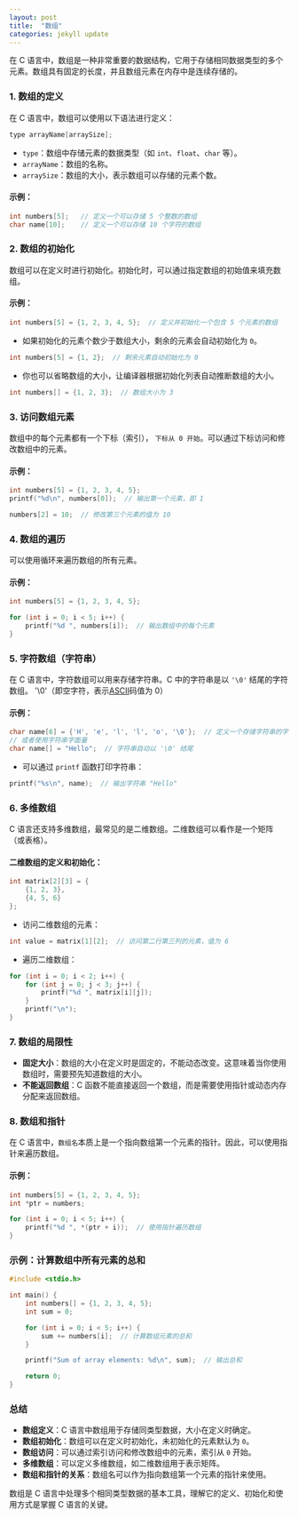 ```yaml
---
layout: post
title:  "数组"
categories: jekyll update
---
```


在 C 语言中，数组是一种非常重要的数据结构，它用于存储相同数据类型的多个元素。数组具有固定的长度，并且数组元素在内存中是连续存储的。

### 1. **数组的定义**

在 C 语言中，数组可以使用以下语法进行定义：

```c
type arrayName[arraySize];
```

- `type`：数组中存储元素的数据类型（如 `int`、`float`、`char` 等）。
- `arrayName`：数组的名称。
- `arraySize`：数组的大小，表示数组可以存储的元素个数。

#### 示例：

```c
int numbers[5];   // 定义一个可以存储 5 个整数的数组
char name[10];    // 定义一个可以存储 10 个字符的数组
```

### 2. **数组的初始化**

数组可以在定义时进行初始化。初始化时，可以通过指定数组的初始值来填充数组。

#### 示例：

```c
int numbers[5] = {1, 2, 3, 4, 5};  // 定义并初始化一个包含 5 个元素的数组
```

- 如果初始化的元素个数少于数组大小，剩余的元素会自动初始化为 `0`。
  
```c
int numbers[5] = {1, 2};  // 剩余元素自动初始化为 0
```

- 你也可以省略数组的大小，让编译器根据初始化列表自动推断数组的大小。

```c
int numbers[] = {1, 2, 3};  // 数组大小为 3
```

### 3. **访问数组元素**

数组中的每个元素都有一个下标（索引）， `下标从 0 开始`。可以通过下标访问和修改数组中的元素。

#### 示例：

```c
int numbers[5] = {1, 2, 3, 4, 5};
printf("%d\n", numbers[0]);  // 输出第一个元素，即 1

numbers[2] = 10;  // 修改第三个元素的值为 10
```

### 4. **数组的遍历**

可以使用循环来遍历数组的所有元素。

#### 示例：

```c
int numbers[5] = {1, 2, 3, 4, 5};

for (int i = 0; i < 5; i++) {
    printf("%d ", numbers[i]);  // 输出数组中的每个元素
}
```

### 5. **字符数组（字符串）**

在 C 语言中，字符数组可以用来存储字符串。C 中的字符串是以 `'\0'` 结尾的字符数组。
'\0'（即空字符，表示[ASCII](https://baike.baidu.com/item/ASCII/309296?fr=ge_ala)码值为 0）

#### 示例：

```c
char name[6] = {'H', 'e', 'l', 'l', 'o', '\0'};  // 定义一个存储字符串的字符数组
// 或者使用字符串字面量
char name[] = "Hello";  // 字符串自动以 '\0' 结尾
```

- 可以通过 `printf` 函数打印字符串：

```c
printf("%s\n", name);  // 输出字符串 "Hello"
```

### 6. **多维数组**

C 语言还支持多维数组，最常见的是二维数组。二维数组可以看作是一个矩阵（或表格）。

#### 二维数组的定义和初始化：

```c
int matrix[2][3] = {
    {1, 2, 3},
    {4, 5, 6}
};
```

- 访问二维数组的元素：

```c
int value = matrix[1][2];  // 访问第二行第三列的元素，值为 6
```

- 遍历二维数组：

```c
for (int i = 0; i < 2; i++) {
    for (int j = 0; j < 3; j++) {
        printf("%d ", matrix[i][j]);
    }
    printf("\n");
}
```

### 7. **数组的局限性**

- **固定大小**：数组的大小在定义时是固定的，不能动态改变。这意味着当你使用数组时，需要预先知道数组的大小。
- **不能返回数组**：C 函数不能直接返回一个数组，而是需要使用指针或动态内存分配来返回数组。

### 8. **数组和指针**

在 C 语言中，`数组名`本质上是一个指向数组第一个元素的指针。因此，可以使用指针来遍历数组。

#### 示例：

```c
int numbers[5] = {1, 2, 3, 4, 5};
int *ptr = numbers;

for (int i = 0; i < 5; i++) {
    printf("%d ", *(ptr + i));  // 使用指针遍历数组
}
```

### 示例：计算数组中所有元素的总和

```c
#include <stdio.h>

int main() {
    int numbers[] = {1, 2, 3, 4, 5};
    int sum = 0;

    for (int i = 0; i < 5; i++) {
        sum += numbers[i];  // 计算数组元素的总和
    }

    printf("Sum of array elements: %d\n", sum);  // 输出总和

    return 0;
}
```

### 总结

- **数组定义**：C 语言中数组用于存储同类型数据，大小在定义时确定。
- **数组初始化**：数组可以在定义时初始化，未初始化的元素默认为 `0`。
- **数组访问**：可以通过索引访问和修改数组中的元素，索引从 `0` 开始。
- **多维数组**：可以定义多维数组，如二维数组用于表示矩阵。
- **数组和指针的关系**：数组名可以作为指向数组第一个元素的指针来使用。

数组是 C 语言中处理多个相同类型数据的基本工具，理解它的定义、初始化和使用方式是掌握 C 语言的关键。